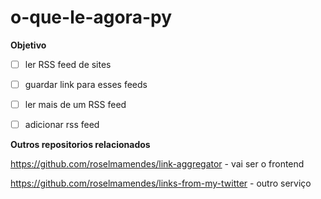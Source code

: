 # o-que-le-agora-py

**Objetivo**

- [ ] ler RSS feed de sites

- [ ] guardar link para esses feeds

- [ ] ler mais de um RSS feed

- [ ] adicionar rss feed

**Outros repositorios relacionados**

https://github.com/roselmamendes/link-aggregator - vai ser o frontend

https://github.com/roselmamendes/links-from-my-twitter - outro serviço
